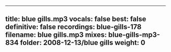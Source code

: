 
---
title: blue gills.mp3
vocals: false
best: false
definitive: false
recordings: blue-gills-178
filename: blue gills.mp3
mixes: blue-gills-mp3-834
folder: 2008-12-13/blue gills
weight: 0
---

